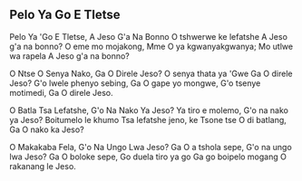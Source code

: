 ## Pelo Ya Go E Tletse

Pelo Ya 'Go E Tletse, A Jeso G'a Na Bonno
O tshwerwe ke lefatshe A Jeso g'a na bonno?
O eme mo mojakong, Mme O ya kgwanyakgwanya;
Mo utlwe wa rapela A Jeso g'a na bonno?

O Ntse O Senya Nako, Ga O Direle Jeso?
O senya thata ya 'Gwe Ga O direle Jeso?
G'o lwele phenyo sebing, Ga O gape yo mongwe,
G'o tsenye motimedi, Ga O direle Jeso.

O Batla Tsa Lefatshe, G'o Na Nako Ya Jeso?
Ya tiro e molemo, G'o na nako ya Jeso?
Boitumelo le khumo Tsa lefatshe jeno, ke
Tsone tse O di batlang, Ga O nako ka Jeso?

O Makakaba Fela, G'o Na Ungo Lwa Jeso?
Ga O a tshola sepe, G'o na ungo lwa Jeso?
Ga O boloke sepe, Go duela tiro ya go
Ga go boipelo mogang O rakanang le Jeso.

